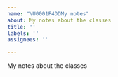 ```yaml
---
name: "\U0001F4DDMy notes"
about: My notes about the classes
title: ''
labels: ''
assignees: ''

---
```


My notes about the classes
